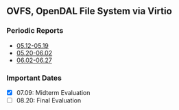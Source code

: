 ## OVFS, OpenDAL File System via Virtio

### Periodic Reports
- [05.12-05.19](./docs/reports/05.12-05.19.md)
- [05.20-06.02](./docs/reports/05.20-06.02.md)
- [06.02-06.27](./docs/reports/06.02-06.27.md)

### Important Dates
- [x] 07.09: Midterm Evaluation
- [ ] 08.20: Final Evaluation
